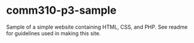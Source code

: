 comm310-p3-sample
=================

Sample of a simple website containing HTML, CSS, and PHP. See readme for guidelines used in making this site.
